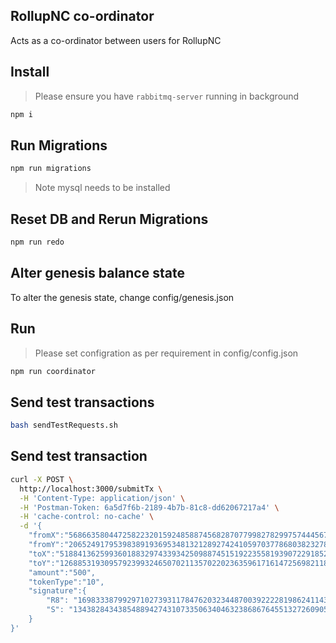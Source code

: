 ## RollupNC co-ordinator

Acts as a co-ordinator between users for RollupNC

## Install

> Please ensure you have `rabbitmq-server` running in background

```bash
npm i
```

## Run Migrations

```bash
npm run migrations
```

> Note mysql needs to be installed

## Reset DB and Rerun Migrations

```bash
npm run redo
```

## Alter genesis balance state

To alter the genesis state, change config/genesis.json

## Run

> Please set configration as per requirement in config/config.json

```bash
npm run coordinator
```

## Send test transactions

```bash
bash sendTestRequests.sh
```

## Send test transaction

```bash
curl -X POST \
  http://localhost:3000/submitTx \
  -H 'Content-Type: application/json' \
  -H 'Postman-Token: 6a5d7f6b-2189-4b7b-81c8-dd62067217a4' \
  -H 'cache-control: no-cache' \
  -d '{
	"fromX":"5686635804472582232015924858874568287077998278299757444567424097636989354076",
	"fromY":"20652491795398389193695348132128927424105970377868038232787590371122242422611",
	"toX":"5188413625993601883297433934250988745151922355819390722918528461123462745458",
	"toY":"12688531930957923993246507021135702202363596171614725698211865710242486568828",
	"amount":"500",
	"tokenType":"10",
	"signature":{
        "R8": "16983338799297102739311784762032344870039222281986241143318530383875079624912,17974713114491039907234265242193070110554943394288196512948620624137364193552",
        "S": "1343828434385488942743107335063404632386867645513272609057729341930827645964"
    }
}'
```

